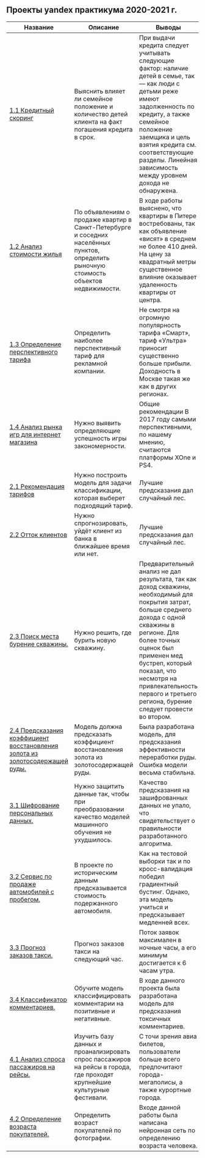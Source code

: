 ## Проекты yandex практикума 2020-2021 г.

Название | Описание | Выводы | Библиотеки 
--- | --- | --- | --- 
[1.1 Кредитный скоринг](https://github.com/Chularev/yandex_practice/tree/master/1_1_%D1%81redit_scoring) | Выяснить влияет ли семейное положение и количество детей клиента на факт погашения кредита в срок. | При выдачи кредита следует учитывать следующие фактор: наличие детей в семье, так — как люди с детьми реже имеют задолженность по кредиту, а также семейное положение заемщика и цель взятия кредита см. соответствующие разделы. Линейная зависимость между уровнем дохода не обнаружена. | pandas, warnings, random, pymystem3
[1.2 Анализ стоимости жилья](https://github.com/Chularev/yandex_practice/tree/master/1_2_research_of_apartments_for_sale) | По объявлениям о продаже квартир в Санкт-Петербурге и соседних населённых пунктов, определить рыночную стоимость объектов недвижимости. | В ходе работы выяснено, что квартиры в Питере востребованы, так как объявление «висят» в среднем не более 410 дней. На цену за квадратный метры существенное влияние оказывает удаленность квартиры от центра. | pandas, matplotlib, warnings
[1.3 Определение перспективного тарифа](https://github.com/Chularev/yandex_practice/blob/master/1_3_determination_of_promising_tariff4telecom_company) | Определить наиболее перспективный тариф для рекламной компании. | Не смотря на огромную популярность тарифа «Смарт», тариф «Ультра» приносит существенно больше прибыли. Доходность в Москве такая же как в других регионах. | pandas, math, seaborn, matplotlib, numpy, scipy
[1.4 Анализ рынка игр для интернет магазина](https://github.com/Chularev/yandex_practice/blob/master/1_4_%20stream_online_store) | Нужно выявить определяющие успешность игры закономерности. | Общие рекомендации В 2017 году самыми перспективными, по нашему мнению, считаются платформы XOne и PS4. | pandas, numpy, seaborn, matplotlib
[2.1 Рекомендация тарифов](https://github.com/Chularev/yandex_practice/tree/master/2_1_maximization_accuracy) | Нужно построить модель для задачи классификации, которая выберет подходящий тариф. | Лучшие предсказания дал случайный лес. | pandas, numpy, seaborn, matplotlib, imblearn, sklearn
[2.2 Отток клиентов](https://github.com/Chularev/yandex_practice/tree/master/2_2_outflow_of_bank_clients) | Нужно спрогнозировать, уйдёт клиент из банка в ближайшее время или нет. | Лучшие предсказания дал случайный лес. | pandas, numpy, pylab, seaborn, matplotlib, imblearn, scipy, sklearn
[2.3 Поиск места бурение скважины.](https://github.com/Chularev/yandex_practice/tree/master/2_3_where_to_drill_a_new_well) | Нужно решить, где бурить новую скважину. | Предварительный анализ не дал результата, так как доход скважины, необходимый для покрытия затрат, больше среднего дохода с одной скважины в регионе. Для более точных оценок был применен мед бустреп, который показал, что несмотря на привлекательность первого и третьего региона, бурение следует провести во втором. | pandas, seaborn, matplotlib, numpy, sklearn
[2.4 Предсказания коэффициент восстановления золота из золотосодержащей руды.](https://github.com/Chularev/yandex_practice/tree/master/2_4_recovery_of_gold_from_gold_ore) | Модель должна предсказать коэффициент восстановления золота из золотосодержащей руды. | Была разработана модель, для предсказания эффективности переработки руды. Ошибка модели весьма стабильна. | pandas, seaborn, matplotlib, numpy, scipy, sklearn
[3.1 Шифрование персональных данных.](https://github.com/Chularev/yandex_practice/tree/master/3_1_encrypting_client_data) | Нужно защитить данные так, чтобы при преобразовании качество моделей машинного обучения не ухудшилось.| Качество предсказания на зашифрованных данных не упало, что свидетельствует о правильности разработанного алгоритма. | pandas, seaborn, matplotlib, numpy, sklearn
[3.2 Сервис по продаже автомобилей с пробегом.](https://github.com/Chularev/yandex_practice/tree/master/3_2_service_by_buy_cars) | В проекте по историческим данным предсказывается стоимость подержанного автомобиля. | Как на тестовой выборки так и по кросс-валидация победил градиентный бустинг. Однако, эта модель учиться и предсказывает медленней всех. | pandas, time, seaborn, matplotlib, numpy, datetime, sklearn, lightgbm
[3.3 Прогноз заказов такси.](https://github.com/Chularev/yandex_practice/tree/master/3_3_taxi_orders_forecast) | Прогноз заказов такси на следующий час.| Поток заявок максимален в ночные часы, а его минимум достигается к 6 часам утра. | pandas, statsmodels, warnings, matplotlib, sklearn, lightgbm
[3.4 Классификатор комментариев.](https://github.com/Chularev/yandex_practice/tree/master/3_4_comments_classification) | Обучите модель классифицировать комментарии на позитивные и негативные.| В ходе данного проекта была разработана модель для предсказания токсичных комментариев.  | pandas, nltk, re, warnings, pymystem3, seaborn, matplotlib, sklearn
[4.1 Анализ спроса пассажиров на рейсы.](https://github.com/Chularev/yandex_practice/tree/master/4_1_small_project) | Изучить базу данных и проанализировать спрос пассажиров на рейсы в города, где проходят крупнейшие культурные фестивали. | С точи зрения авиа билетов, пользователи больше всего предпочитают города-мегаполисы, а также курортные города.  | pandas, seaborn, matplotlib, numpy
[4.2 Определение возраста покупателей.](https://github.com/Chularev/yandex_practice/tree/master/4_2_CV) | Определить возраст покупателей по фотографии. | Входе данной работы была написана нейронная сеть по определению возраста человека. | tensorflow.keras, numpy, pandas, seaborn, matplotlib

